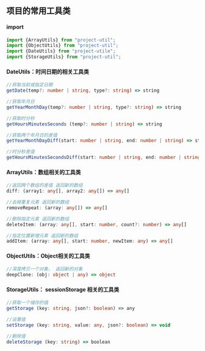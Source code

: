 ## 项目的常用工具类

#### import
```typescript
import {ArrayUtils} from "project-util";
import {ObjectUtils} from "project-util";
import {DateUtils} from "project-utile";
import {StorageUtils} from "project-util";
```


#### DateUtils：时间日期的相关工具类

```typescript
//获取当前或指定日期
getDate(temp?: number | string, type?: string) => string

//获取年月日
getYearMonthDay(temp?: number | string, type?: string) => string                     

//获取时分秒
getHoursMinutesSeconds (temp?: number | string) => string

//获取两个年月日的差值
getYearMonthDayDiff(start: number | string, end: number | string) => string

//时分秒差值
getHoursMinutesSecondsDiff(start: number | string, end: number | string) => string 
```


#### ArrayUtils：数组相关的工具类
    
```typescript
//返回两个数组的差值 返回新的数组
diff: (array1: any[], array2: any[]) => any[]

//去掉重复元素 返回新的数组
removeRepeat: (array: any[]) => any[]

//删除指定元素 返回新的数组
deleteItem: (array: any[], start: number, count?: number) => any[] 

//指定位置新增元素 返回新的数组
addItem: (array: any[], start: number, newItem: any) => any[]
```


#### ObjectUtils：Object相关的工具类
    
```typescript
//深度拷贝一个对象， 返回新的对象
deepClone: (obj: object | any) => object 
```


#### StorageUtils： sessionStorage 相关的工具类
   
```typescript
//获取一个储存的值
getStorage (key: string, json?: boolean) => any                 

//设置值
setStorage (key: string, value: any, json?: boolean) => void

//删除值 
deleteStorage (key: string) => boolean
```

